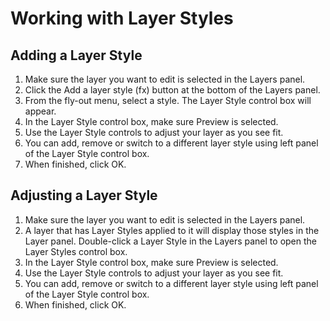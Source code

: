 # Working with Layer Styles

## Adding a Layer Style

1. Make sure the layer you want to edit is selected in the Layers panel.
2. Click the Add a layer style (fx) button at the bottom of the Layers panel.
3. From the fly-out menu, select a style. The Layer Style control box will appear. 
4. In the Layer Style control box, make sure Preview is selected. 
5. Use the Layer Style controls to adjust your layer as you see fit. 
6. You can add, remove or switch to a different layer style using left panel of the Layer Style control box. 
7. When finished, click OK.

## Adjusting a Layer Style

1. Make sure the layer you want to edit is selected in the Layers panel.
2. A layer that has Layer Styles applied to it will display those styles in the Layer panel. Double-click a Layer Style in the Layers panel to open the Layer Styles control box. 
3. In the Layer Style control box, make sure Preview is selected.
4. Use the Layer Style controls to adjust your layer as you see fit.
5. You can add, remove or switch to a different layer style using left panel of the Layer Style control box.
6. When finished, click OK.



